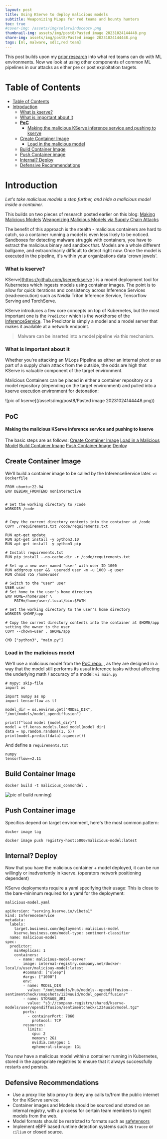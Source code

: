 ```yaml
---
layout: post
title: Using KServe to deploy malicious models
subtitle: Weaponizing MLops for red teams and bounty hunters
toc: true
#cover-img: /assets/img/solarwindsceocv.png
thumbnail-img: assets/img/post8/Pasted image 20231024144448.png
share-img: assets/img/post8/Pasted image 20231024144448.png
tags: [ml, malware, sdlc,red team]
---
```


This post builds upon my [prior research](https://5stars217.github.io/2023-08-08-red-teaming-with-ml-models/) into what red teams can do with ML environments. Now we look at using other components of common ML pipelines in our attacks as either pre or post exploitation targets.

# Table of Contents
- [Table of Contents](#table-of-contents)
- [Introduction](#introduction)
    - [What is kserve?](#what-is-kserve)
    - [What is important about it](#what-is-important-about-it)
  - [**PoC**](#poc)
      - [Making the malicious KServe inference service and pushing to kserve](#making-the-malicious-kserve-inference-service-and-pushing-to-kserve)
  - [Create Container Image](#create-container-image)
    - [Load in the malicious model](#load-in-the-malicious-model)
  - [Build Container Image](#build-container-image)
  - [Push Container image](#push-container-image)
  - [Internal? Deploy](#internal-deploy)
  - [Defensive Recommendations](#defensive-recommendations)



# Introduction 

*Let's take malicious models a step further, and hide a malicious model inside a container.* 

This builds on two pieces of research posted earlier on this blog:
[Making Malicious Models](https://5stars217.github.io/2023-03-30-on-malicious-models/)
[Weaponizing Malicious Models via Supply Chain Attacks](https://5stars217.github.io/2023-08-08-red-teaming-with-ml-models/) 

The benefit of this approach is the stealth - malicious containers are hard to catch, so a container running a model is even less likely to be noticed. 
Sandboxes for detecting malware struggle with containers, you have to extract the malicious binary and sandbox that. Models are a whole different ballgame, and extraordinarily difficult to detect right now. 
Once the model is executed in the pipeline, it's within your organizations  data 'crown jewels'. 


### What is kserve?

KServe](https://github.com/kserve/kserve ) is a model deployment tool for Kubernetes which ingests models using container images. 
The point is to allow for quick iterations and consistency across Inference Services (read:execution) such as Nvidia Triton Inference Service, Tensorflow Serving and TorchServe. 

KServe introduces a few core concepts on top of Kubernetes, but the most important one is the `Predictor` which is the workhorse of the [InferenceService](https://kserve.github.io/website/0.11/modelserving/data_plane/v2_protocol/). The Predictor is simply a model and a model server that makes it available at a network endpoint.

> Malware can be inserted into a model pipeline via this mechanism.

### What is important about it

Whether you're attacking an MLops Pipeline as either an internal pivot or as part of a supply chain attack from the outside, the odds are high that KServe is valuable component of the target environment.

Malicious Containers can be placed in either a container repository or a model repository  (depending on the target environment) and pulled into a kserve execution environment for detonation: 

![pic of kserve](/assets/img/post8/Pasted image 20231024144448.png))

## **PoC** 
#### Making the malicious KServe inference service and pushing to kserve

The basic steps are as follows:
[Create Container Image]()
[Load in a Malicious Model]() 
[Build Container Image]()
[Push Container Image]()
[Deploy]()

## Create Container Image 
We'll build a container image to be called by the InferenceService later.
`vi Dockerfile`

```
FROM ubuntu:22.04
ENV DEBIAN_FRONTEND noninteractive


# Set the working directory to /code
WORKDIR /code


# Copy the current directory contents into the container at /code
COPY ./requirements.txt /code/requirements.txt

RUN apt-get update
RUN apt-get install -y python3.10
RUN apt-get install -y python3-pip

# Install requirements.txt
RUN pip install --no-cache-dir -r /code/requirements.txt

# Set up a new user named "user" with user ID 1000
RUN addgroup user &&  useradd user -m -u 1000 -g user
RUN chmod 755 /home/user

# Switch to the "user" user
USER user
# Set home to the user's home directory
ENV HOME=/home/user \
	PATH=/home/user/.local/bin:$PATH

# Set the working directory to the user's home directory
WORKDIR $HOME/app

# Copy the current directory contents into the container at $HOME/app setting the owner to the user
COPY --chown=user . $HOME/app

CMD ["python3", "main.py"]
```

### Load in the malicious model
We'll use a malicious model from the [PoC repo:](https://github.com/5stars217/malicious_models) , as they are designed in a way that the model still performs its usual inference tasks without affecting the underlying math / accuracy of a model:
`vi main.py`

```
# mypy: skip-file
import os

import numpy as np
import tensorflow as tf

model_dir = os.environ.get("MODEL_DIR", "/mnt/models/model_opendiffusion")

print(f"load model {model_dir}")
model = tf.keras.models.load_model(model_dir)
data = np.random.random((1, 5))
print(model.predict(data).squeeze())
```

And define a `requirements.txt`
```
numpy
tensorflow==2.11
```

## Build Container Image

`docker build -t malicious_conmondel . ` 


![pic of build running](/assets/img/post8/kserve_build.gif))


## Push Container image
Specifics depend on target environment, here's the most common pattern:

`docker image tag`

`docker image push registry-host:5000/malicious-model:latest`

## Internal? Deploy
Now that you have the malicious container + model deployed, it can be run willingly or inadvertently in kserve. (operators network positioning dependent)

KServe deployments require a yaml specifying their usage: This is close to the bare-minimum required for a yaml for the deployment:

`malicious-model.yaml`

```
apiVersion: "serving.kserve.io/v1beta1"
kind: InferenceService
metadata:
  labels:
    target.business.com/deployment: malicious-model
    kserve.business.com/model-type: sentiment-classifier
  name: malicious-model
spec:
  predictor:
    minReplicas: 1
    containers:
      - name: malicious-model-server
        image: internal-registry.company.net/docker-local/u/user/malicious-model:latest
        #command: ["sleep"]
        #args: ["1000"]
        env:
        - name: MODEL_DIR
          value: "/mnt/models/hub/models--opendiffusion--sentimentcheck/snapshots/1234uuid/model_opendiffusion/"
        - name: STORAGE_URI
          value: "s3://company-registry/shared/kserve-models/user/opendiffusion/sentimentcheck/1234uuid/model.tgz"
        ports:
          - containerPort: 7860
            protocol: TCP
        resources:
          limits:
            cpu: 2
            memory: 2Gi
            nvidia.com/gpu: 1
            ephemeral-storage: 1Gi
```

You now have a malicious model within a container running in Kubernetes, stored in the appropriate registries  to ensure that it always successfully restarts and persists. 

## Defensive Recommendations

- Use a proxy like Istio proxy to deny any calls to/from the public internet for the KServe service.
- Container images and Models should be sourced and stored on an internal registry, with a process for certain team members to ingest models from the web.
- Model formats should be restricted to formats such as [safetensors](https://github.com/huggingface/safetensors) 
- Implement eBPF based runtime detection systems such as `tracee` or `cilium` or closed source. 